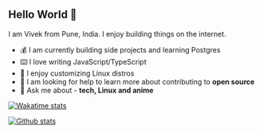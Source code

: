 <div>
    <h2>Hello World 👋</h2>
    <p>I am Vivek from Pune, India. I enjoy building things on the internet.</p>
    <ul>
        <li>💰  I am currently building side projects and learning Postgres</li>
        <li>⌨️  I love writing JavaScript/TypeScript</li>
        <li>🗿  I enjoy customizing Linux distros</li>
        <li>👀  I am looking for help to learn more about contributing to <strong>open source</strong></li>
        <li>💬  Ask me about - <strong>tech, Linux and anime</strong></li>
    </ul>
</div>

<a href="https://github.com/anuraghazra/github-readme-stats"><img align="center" src="https://github-readme-stats.vercel.app/api/wakatime?username=vivekalhat&hide_border=true&PAT_1" alt="Wakatime stats" /></a>

<a href="https://github.com/anuraghazra/github-readme-stats"><img align="center" src="https://github-readme-stats.vercel.app/api?username=VivekAlhat&show_icons=true&include_all_commits=true&hide_border=true&PAT_1" alt="Github stats" /></a>


